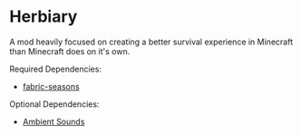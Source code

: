 # Herbiary
A mod heavily focused on creating a better survival experience in Minecraft than Minecraft does on it's own.


Required Dependencies:
- [fabric-seasons](https://modrinth.com/mod/fabric-seasons)

Optional Dependencies:
- [Ambient Sounds](https://modrinth.com/mod/ambientsounds)